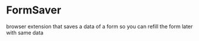# FormSaver
browser extension that saves a data of a form so you can refill the form later with same data
